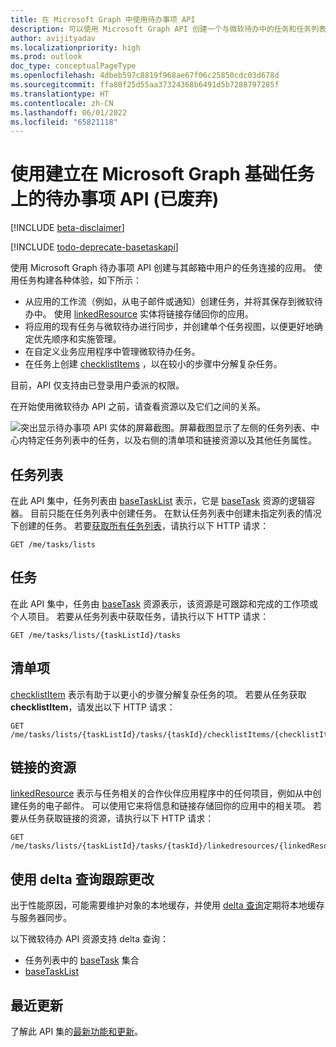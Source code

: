 ```yaml
---
title: 在 Microsoft Graph 中使用待办事项 API
description: 可以使用 Microsoft Graph API 创建一个与微软待办中的任务和任务列表连接的应用。
author: avijityadav
ms.localizationpriority: high
ms.prod: outlook
doc_type: conceptualPageType
ms.openlocfilehash: 4dbeb597c8819f968ae67f06c25850cdc03d678d
ms.sourcegitcommit: ffa80f25d55aa37324368b6491d5b7288797285f
ms.translationtype: HT
ms.contentlocale: zh-CN
ms.lasthandoff: 06/01/2022
ms.locfileid: "65821118"
---
```

# <a name="use-the-to-do-api-built-on-base-tasks-in-microsoft-graph-deprecated"></a>使用建立在 Microsoft Graph 基础任务上的待办事项 API (已废弃)

[!INCLUDE [beta-disclaimer](../../includes/beta-disclaimer.md)]

[!INCLUDE [todo-deprecate-basetaskapi](../includes/todo-deprecate-basetaskapi.md)]

使用 Microsoft Graph 待办事项 API 创建与其邮箱中用户的任务连接的应用。 使用任务构建各种体验，如下所示：

* 从应用的工作流（例如，从电子邮件或通知）创建任务，并将其保存到微软待办中。 使用 [linkedResource](linkedresource.md) 实体将链接存储回你的应用。
* 将应用的现有任务与微软待办进行同步，并创建单个任务视图，以便更好地确定优先顺序和实施管理。
* 在自定义业务应用程序中管理微软待办任务。
* 在任务上创建 [checklistItems](checklistitem.md) ，以在较小的步骤中分解复杂任务。

目前，API 仅支持由已登录用户委派的权限。

在开始使用微软待办 API 之前，请查看资源以及它们之间的关系。

![突出显示待办事项 API 实体的屏幕截图。屏幕截图显示了左侧的任务列表、中心内特定任务列表中的任务，以及右侧的清单项和链接资源以及其他任务属性。](/graph/images/tasks-api-entities.png)

## <a name="task-list"></a>任务列表

在此 API 集中，任务列表由 [baseTaskList](./basetasklist.md) 表示，它是 [baseTask](./basetask.md) 资源的逻辑容器。 目前只能在任务列表中创建任务。 在默认任务列表中创建未指定列表的情况下创建的任务。 若要[获取所有任务列表](../api/basetasklist-get.md)，请执行以下 HTTP 请求：

``` http
GET /me/tasks/lists
```

## <a name="task"></a>任务

在此 API 集中，任务由 [baseTask](./basetask.md) 资源表示，该资源是可跟踪和完成的工作项或个人项目。 若要从任务列表中获取任务，请执行以下 HTTP 请求：
``` http
GET /me/tasks/lists/{taskListId}/tasks
```

## <a name="checklist-item"></a>清单项 

[checklistItem](checklistitem.md) 表示有助于以更小的步骤分解复杂任务的项。 若要从任务获取 **checklistItem**，请发出以下 HTTP 请求：
``` http
GET /me/tasks/lists/{taskListId}/tasks/{taskId}/checklistItems/{checklistItems}
```

## <a name="linked-resource"></a>链接的资源

[linkedResource](linkedresource_v2.md) 表示与任务相关的合作伙伴应用程序中的任何项目，例如从中创建任务的电子邮件。 可以使用它来将信息和链接存储回你的应用中的相关项。 若要从任务获取链接的资源，请执行以下 HTTP 请求：
``` http
GET /me/tasks/lists/{taskListId}/tasks/{taskId}/linkedresources/{linkedResourceId}
```

## <a name="track-changes-using-delta-query"></a>使用 delta 查询跟踪更改

出于性能原因，可能需要维护对象的本地缓存，并使用 [delta 查询](/graph/delta-query-overview)定期将本地缓存与服务器同步。

以下微软待办 API 资源支持 delta 查询：
* 任务列表中的 [baseTask](./basetask.md) 集合
* [baseTaskList](./basetasklist.md)

## <a name="whats-new"></a>最近更新
了解此 API 集的[最新功能和更新](/graph/whats-new-overview)。
